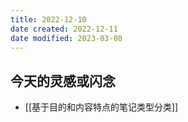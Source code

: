 ```yaml
---
title: 2022-12-10
date created: 2022-12-11
date modified: 2023-03-08
---
```


## 今天的灵感或闪念

- [[基于目的和内容特点的笔记类型分类]]
